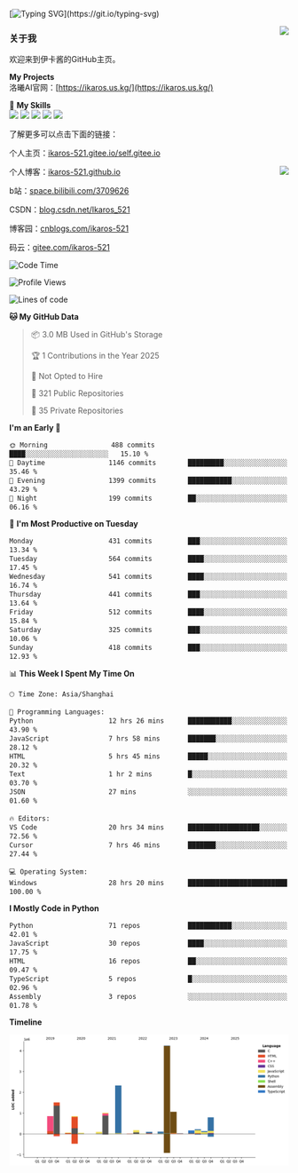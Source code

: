[![Typing SVG](https://readme-typing-svg.herokuapp.com?size=25&duration=3000&color=8C43EA&vCenter=true&width=200&height=40&lines=Hi+Welcome+%F0%9F%91%8B%F0%9F%8F%BB;I'm+Love丶伊卡洛斯~~)](https://git.io/typing-svg)

<a href="#">
  <img align="right" src="https://github-readme-stats.vercel.app/api?username=Ikaros-521&count_private=true&show_icons=true&bg_color=15,f2f7fd,E0EAFC" />
</a>

### 关于我

欢迎来到伊卡酱的GitHub主页。

**My Projects**  
洛曦AI官网：[https://ikaros.us.kg/](https://ikaros.us.kg/)  

🌟 **My Skills**  
![](https://img.shields.io/badge/-C-A8B9CC?style=flat-square&logo=C&logoColor=fff)
![](https://img.shields.io/badge/-Python-3776AB?style=flat-square&logo=Python&logoColor=fff)
![](https://img.shields.io/badge/-JavaScript-F7DF1E?style=flat-square&logo=JavaScript&logoColor=fff)
![](https://img.shields.io/badge/-C++-00599C?style=flat-square&logo=Cpp&logoColor=fff)
![](https://img.shields.io/badge/-Linux-000000?style=flat-square&logo=Linux&logoColor=fff)

了解更多可以点击下面的链接：  

个人主页：[ikaros-521.gitee.io/self.gitee.io](https://ikaros-521.gitee.io/self.gitee.io/)  

<img align='right' src="https://github.com/Ikaros-521/Ikaros-521/assets/40910637/3a5e50bc-91dc-4aa5-b7a0-8b27ad1c2b33" height="330">

个人博客：[ikaros-521.github.io](https://ikaros-521.github.io/)  

b站：[space.bilibili.com/3709626](https://space.bilibili.com/3709626)  

CSDN：[blog.csdn.net/Ikaros_521](https://blog.csdn.net/Ikaros_521)  

博客园：[cnblogs.com/ikaros-521](https://www.cnblogs.com/ikaros-521)  

码云：[gitee.com/ikaros-521](https://gitee.com/ikaros-521)  


<!--START_SECTION:waka-->
![Code Time](http://img.shields.io/badge/Code%20Time-2%2C169%20hrs-blue)

![Profile Views](http://img.shields.io/badge/Profile%20Views-10-blue)

![Lines of code](https://img.shields.io/badge/From%20Hello%20World%20I%27ve%20Written-13.7%20million%20lines%20of%20code-blue)

**🐱 My GitHub Data** 

> 📦 3.0 MB Used in GitHub's Storage 
 > 
> 🏆 1 Contributions in the Year 2025
 > 
> 🚫 Not Opted to Hire
 > 
> 📜 321 Public Repositories 
 > 
> 🔑 35 Private Repositories 
 > 
**I'm an Early 🐤** 

```text
🌞 Morning                488 commits         ████░░░░░░░░░░░░░░░░░░░░░   15.10 % 
🌆 Daytime                1146 commits        █████████░░░░░░░░░░░░░░░░   35.46 % 
🌃 Evening                1399 commits        ███████████░░░░░░░░░░░░░░   43.29 % 
🌙 Night                  199 commits         ██░░░░░░░░░░░░░░░░░░░░░░░   06.16 % 
```
📅 **I'm Most Productive on Tuesday** 

```text
Monday                   431 commits         ███░░░░░░░░░░░░░░░░░░░░░░   13.34 % 
Tuesday                  564 commits         ████░░░░░░░░░░░░░░░░░░░░░   17.45 % 
Wednesday                541 commits         ████░░░░░░░░░░░░░░░░░░░░░   16.74 % 
Thursday                 441 commits         ███░░░░░░░░░░░░░░░░░░░░░░   13.64 % 
Friday                   512 commits         ████░░░░░░░░░░░░░░░░░░░░░   15.84 % 
Saturday                 325 commits         ███░░░░░░░░░░░░░░░░░░░░░░   10.06 % 
Sunday                   418 commits         ███░░░░░░░░░░░░░░░░░░░░░░   12.93 % 
```


📊 **This Week I Spent My Time On** 

```text
🕑︎ Time Zone: Asia/Shanghai

💬 Programming Languages: 
Python                   12 hrs 26 mins      ███████████░░░░░░░░░░░░░░   43.90 % 
JavaScript               7 hrs 58 mins       ███████░░░░░░░░░░░░░░░░░░   28.12 % 
HTML                     5 hrs 45 mins       █████░░░░░░░░░░░░░░░░░░░░   20.32 % 
Text                     1 hr 2 mins         █░░░░░░░░░░░░░░░░░░░░░░░░   03.70 % 
JSON                     27 mins             ░░░░░░░░░░░░░░░░░░░░░░░░░   01.60 % 

🔥 Editors: 
VS Code                  20 hrs 34 mins      ██████████████████░░░░░░░   72.56 % 
Cursor                   7 hrs 46 mins       ███████░░░░░░░░░░░░░░░░░░   27.44 % 

💻 Operating System: 
Windows                  28 hrs 20 mins      █████████████████████████   100.00 % 
```

**I Mostly Code in Python** 

```text
Python                   71 repos            ███████████░░░░░░░░░░░░░░   42.01 % 
JavaScript               30 repos            ████░░░░░░░░░░░░░░░░░░░░░   17.75 % 
HTML                     16 repos            ██░░░░░░░░░░░░░░░░░░░░░░░   09.47 % 
TypeScript               5 repos             █░░░░░░░░░░░░░░░░░░░░░░░░   02.96 % 
Assembly                 3 repos             ░░░░░░░░░░░░░░░░░░░░░░░░░   01.78 % 
```



**Timeline**

![Lines of Code chart](https://raw.githubusercontent.com/Ikaros-521/Ikaros-521/main/assets/bar_graph.png)


<!--END_SECTION:waka-->


<!--
**Ikaros-521/Ikaros-521** is a ✨ _special_ ✨ repository because its `README.md` (this file) appears on your GitHub profile.

Here are some ideas to get you started:

- 🔭 I’m currently working on ...
- 🌱 I’m currently learning ...
- 👯 I’m looking to collaborate on ...
- 🤔 I’m looking for help with ...
- 💬 Ask me about ...
- 📫 How to reach me: ...
- 😄 Pronouns: ...
- ⚡ Fun fact: ...
-->
